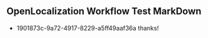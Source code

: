 ## OpenLocalization Workflow Test MarkDown

* 1901873c-9a72-4917-8229-a5ff49aaf36a 
thanks!



<!--HONumber=Jan16_HO4-->
